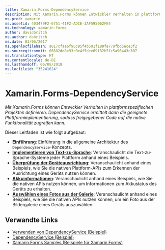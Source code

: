 ```yaml
---
title: Xamarin.Forms-DependencyService
description: Mit Xamarin.Forms können Entwickler Verhalten in plattformspezifischen Projekten definieren. DependencyService ermittelt dann die geeignete Plattformimplementierung, sodass freigegebener Code auf die native Funktionalität zugreifen kann.
ms.prod: xamarin
ms.assetid: 403479F2-6751-41F2-ADCE-3AF595062FE4
ms.technology: xamarin-forms
author: davidbritch
ms.author: dabritch
ms.date: 03/06/2017
ms.openlocfilehash: a017cfaa6f96c95f4b501f189fe778fbd5ece3f2
ms.sourcegitcommit: 66682dd8e93c0e4f5dee69f32b5fc5a96443e307
ms.translationtype: HT
ms.contentlocale: de-DE
ms.lasthandoff: 06/08/2018
ms.locfileid: "35241624"
---
```

# <a name="xamarinforms-dependencyservice"></a>Xamarin.Forms-DependencyService

_Mit Xamarin.Forms können Entwickler Verhalten in plattformspezifischen Projekten definieren. DependencyService ermittelt dann die geeignete Plattformimplementierung, sodass freigegebener Code auf die native Funktionalität zugreifen kann._

Dieser Leitfaden ist wie folgt aufgebaut:

- **[Einführung](introduction.md)**: Einführung in die allgemeine Architektur des `DependencyService`-Konzepts.
- **[Implementieren von Text-zu-Sprache](text-to-speech.md)**: Veranschaulicht die Text-zu-Sprache-Systeme jeder Plattform anhand eines Beispiels.
- **[Überprüfung der Geräteausrichtung](device-orientation.md)**: Veranschaulicht anhand eines Beispiels, wie Sie die nativen Plattform-APIs zum Erkennen der Ausrichtung eines Geräts nutzen können.
- **[Akkuinformationen](battery-info.md)**: Veranschaulicht anhand eines Beispiels, wie Sie die nativen APIs nutzen können, um Informationen zum Akkustatus des Geräts zu erhalten.
- **[Auswählen eines Fotos aus der Galerie](photo-picker.md)**: Veranschaulicht anhand eines Beispiels, wie Sie die nativen APIs nutzen können, um ein Foto aus der Bildergalerie eines Geräts auszuwählen.


## <a name="related-links"></a>Verwandte Links

- [Verwenden von DependencyService (Beispiel)](https://developer.xamarin.com/samples/UsingDependencyService)
- [DependencyService (Beispiel)](https://developer.xamarin.com/samples/xamarin-forms/DependencyService/DependencyServiceSample)
- [Xamarin.Forms Samples (Beispiele für Xamarin.Forms)](https://github.com/xamarin/xamarin-forms-samples)
